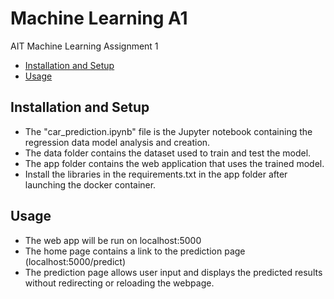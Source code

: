 # Machine Learning A1
 AIT Machine Learning Assignment 1

- [Installation and Setup](#installation-and-setup)
- [Usage](#usage)

## Installation and Setup
 - The "car_prediction.ipynb" file is the Jupyter notebook containing the regression data model analysis and creation.
 - The data folder contains the dataset used to train and test the model.
 - The app folder contains the web application that uses the trained model.
 - Install the libraries in the requirements.txt in the app folder after launching the docker container.

## Usage
 - The web app will be run on localhost:5000
 - The home page contains a link to the prediction page (localhost:5000/predict)
 - The prediction page allows user input and displays the predicted results without redirecting or reloading the webpage.

